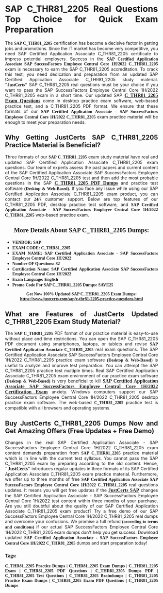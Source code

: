 <h1 style="text-align: justify;"><strong>SAP C_THR81_2205 Real Questions Top Choice for Quick Exam Preparation</strong></h1>

<p style="text-align: justify;">The <span style="font-family:Georgia,serif;"><strong>SAP C_THR81_2205</strong></span> certification has become a decisive factor in getting jobs and promotions. Since the IT market has become very competitive, you need SAP Certified Application Associate C_THR81_2205 certificate to impress potential employers. Success in the <span style="font-family:Georgia,serif;"><strong>SAP Certified Application Associate SAP SuccessFactors Employee Central Core 1H/2022 C_THR81_2205</strong></span> exam is necessary to earn the SAP C_THR81_2205 accreditation. To crack this test, you need dedication and preparation from an updated SAP Certified Application Associate C_THR81_2205 study material. <span style="font-size:14px;"><span style="font-family:Georgia,serif;"><strong>"JustCerts"</strong></span></span> SAP C_THR81_2205 real questions must be your choice if you want to pass the SAP SuccessFactors Employee Central Core 1H/2022 C_THR81_2205 exam in a short time. Our updated SAP <a href="https://www.justcerts.com/sap/c-thr81-2205-practice-questions.html"><span style="font-size:16px;"><span style="font-family:Georgia,serif;"><strong>C_THR81_2205 Exam Questions</strong></span></span></a> come in desktop practice exam software, web-based practice test, and a C_THR81_2205 PDF format. We ensure that these formats of our <span style="font-family:Georgia,serif;"><strong>SAP Certified Application Associate - SAP SuccessFactors Employee Central Core 1H/2022 C_THR81_2205</strong></span> exam practice material will be enough to meet your preparation needs.</p>

<h2 style="text-align: justify;"><strong>Why Getting JustCerts SAP C_THR81_2205 Practice Material is Beneficial?</strong></h2>

<p style="text-align: justify;">Three formats of our <span style="font-family:Georgia,serif;"><strong>SAP C_THR81_2205</strong></span> exam study material have real and updated SAP Certified Application Associate C_THR81_2205 exam questions. Our team of experts assess the past papers and current content of the SAP Certified Application Associate SAP SuccessFactors Employee Central Core 1H/2022 C_THR81_2205 test and then add the most probable questions in the SAP <a href="https://www.justcerts.com/sap/c-thr81-2205-practice-questions.html"><span style="font-size:16px;"><span style="font-family:Georgia,serif;"><strong>C_THR81_2205 PDF Dumps</strong></span></span></a> and practice test software <span style="font-family:Georgia,serif;"><strong>(Desktop & Web-Based)</strong></span>. If you face any issue while using our SAP Certified Application Associate C_THR81_2205 exam product, you can contact our <span style="font-family:Georgia,serif;"><strong>24/7</strong></span> customer support. Below are top features of our C_THR81_2205 PDF, desktop practice test software, and <span style="font-family:Georgia,serif;"><strong>SAP Certified Application Associate - SAP SuccessFactors Employee Central Core 1H/2022 C_THR81_2205</strong></span> web-based practice exam.</p>

<h2 style="text-align: center;"><strong><span style="font-family:Georgia,serif;">More Details About SAP C_THR81_2205 Dumps:</span></strong></h2>

<ul>
	<li style="text-align: justify;"><span style="font-size:14px;"><span style="font-family:Georgia,serif;"><strong>VENDOR: SAP</strong></span></span></li>
	<li style="text-align: justify;"><span style="font-size:14px;"><span style="font-family:Georgia,serif;"><strong>EXAM CODE: C_THR81_2205</strong></span></span></li>
	<li style="text-align: justify;"><span style="font-size:14px;"><span style="font-family:Georgia,serif;"><strong>EXAM NAME: SAP Certified Application Associate - SAP SuccessFactors Employee Central Core 1H/2022</strong></span></span></li>
	<li style="text-align: justify;"><span style="font-size:14px;"><span style="font-family:Georgia,serif;"><strong>Number OF Questions: 82</strong></span></span></li>
	<li style="text-align: justify;"><span style="font-size:14px;"><span style="font-family:Georgia,serif;"><strong>Certification Name: SAP Certified Application Associate SAP SuccessFactors Employee Central Core 1H/2022</strong></span></span></li>
	<li style="text-align: justify;"><span style="font-size:14px;"><span style="font-family:Georgia,serif;"><strong>Exam Language: English</strong></span></span></li>
	<li style="text-align: justify;"><span style="font-size:14px;"><span style="font-family:Georgia,serif;"><strong>Promo Code For SAP C_THR81_2205 Dumps: SAVE25</strong></span></span></li>
</ul>

<p style="text-align: center;"><strong><span style="font-family:Georgia,serif;"><span style="font-size:14px;">Get Now 100% Updated SAP C_THR81_2205 Exam Dumps:</span> <a href="https://www.justcerts.com/sap/c-thr81-2205-practice-questions.html">https://www.justcerts.com/sap/c-thr81-2205-practice-questions.html</a></span></strong></p>

<h2 style="text-align: justify;"><strong>What are Features of JustCerts Updated C_THR81_2205 Exam Study Material?</strong></h2>

<p style="text-align: justify;">The <span style="font-family:Georgia,serif;"><strong>SAP C_THR81_2205</strong></span> PDF format of our practice material is easy-to-use without place and time restrictions. You can open the SAP C_THR81_2205 PDF document using smartphones, laptops, or tablets and revise <span style="font-family:Georgia,serif;"><strong>SAP Certified Application Associate C_THR81_2205</strong></span> real exam questions. The SAP Certified Application Associate SAP SuccessFactors Employee Central Core 1H/2022 C_THR81_2205 practice exam software <span style="font-family:Georgia,serif;"><strong>(Desktop & Web-Based)</strong></span> is useful to analyze and improve test preparation. You can attempt the SAP C_THR81_2205 practice test multiple times. Real SAP Certified Application Associate C_THR81_2205 exam environment of our practice exam software <span style="font-family:Georgia,serif;"><strong>(Desktop & Web-Based)</strong></span> is very beneficial to kill <a href="https://www.justcerts.com/sap/sap-certified-application-associate-certification-exams.html"><span style="font-size:16px;"><span style="font-family:Georgia,serif;"><strong>SAP Certified Application Associate SAP SuccessFactors Employee Central Core 1H/2022 Certification Exam</strong></span></span></a> anxiety. Windows computers support our SAP SuccessFactors Employee Central Core 1H/2022 C_THR81_2205 desktop practice exam software. The web-based <span style="font-family:Georgia,serif;"><strong>C_THR81_2205 </strong></span> practice test is compatible with all browsers and operating systems.</p>

<h2 style="text-align: justify;"><strong>Buy JustCerts C_THR81_2205 Dumps Now and Get Amazing Offers (Free Updates + Free Demo)</strong></h2>

<p style="text-align: justify;">Changes in the real SAP Certified Application Associate - SAP SuccessFactors Employee Central Core 1H/2022 C_THR81_2205 exam content demands preparation from <span style="font-family:Georgia,serif;"><strong>SAP C_THR81_2205</strong></span> practice material which is in line with the current test syllabus. You cannot pass the SAP C_THR81_2205 exam by preparing according to the old content. Hence, <span style="font-size:16px;"><span style="font-family:Georgia,serif;"><strong>"JustCerts"</strong></span></span> introduces regular updates in three formats of its SAP Certified Application Associate C_THR81_2205 exam practice material. Furthermore, we offer up to three months of free <span style="font-family:Georgia,serif;"><strong>SAP Certified Application Associate SAP SuccessFactors Employee Central Core 1H/2022 C_THR81_2205 </strong></span>real questions updates. It means you will get free updates if the <a href="https://www.justcerts.com/sap-certification-exams.html"><span style="font-size:16px;"><span style="font-family:Georgia,serif;"><strong>JustCerts SAP</strong></span></span></a> changes the SAP Certified Application Associate - SAP SuccessFactors Employee Central Core 1H/2022 test content within three months of your purchase. Are you still doubtful about the quality of our SAP Certified Application Associate C_THR81_2205 exam product? Try a free demo of our SAP SuccessFactors Employee Central Core 1H/2022 C_THR81_2205 real dumps and overcome your confusions. We promise a full refund <span style="font-family:Georgia,serif;"><strong>(according to terms and conditions)</strong></span> if our actual SAP SuccessFactors Employee Central Core 1H/2022 C_THR81_2205 exam dumps don't help you get success. Download updated <span style="font-family:Georgia,serif;"><strong>SAP Certified Application Associate - SAP SuccessFactors Employee Central Core 1H/2022 C_THR81_2205</strong></span> dumps and start preparation today!</p>

<h3 style="text-align: justify;"><span style="font-family:Georgia,serif;"><strong>Tags:</strong></span></h3>

<p style="text-align: justify;"><span style="font-family:Georgia,serif;"><strong>C_THR81_2205 Practice Dumps | C_THR81_2205 Exam Dumps | C_THR81_2205 Exam | C_THR81_2205 PDF Questions | C_THR81_2205 Dumps PDF | C_THR81_2205 Test Questions | C_THR81_2205 Braindumps | C_THR81_2205 Practice Exam Dumps | C_THR81_2205 Exam PDF Questions | C_THR81_2205 Dumps</strong></span></p>
